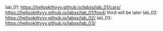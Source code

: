 lab_01: 
https://hellookittyyy.github.io/labss/lab_01/cars/
https://hellookittyyy.github.io/labss/lab_01/food/
third will be later
lab_02:
https://hellookittyyy.github.io/labss/lab_02/
lab_03:
https://hellookittyyy.github.io/labss/lab_03/
